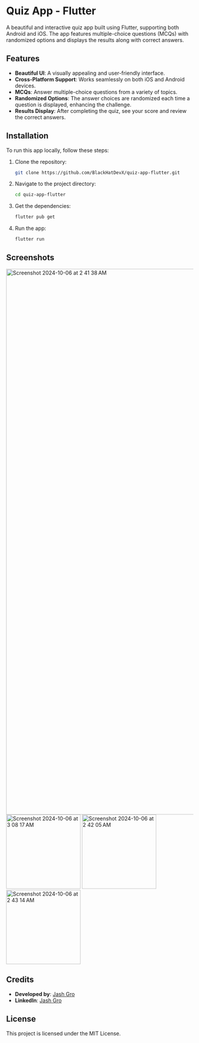 # Quiz App - Flutter

A beautiful and interactive quiz app built using Flutter, supporting both Android and iOS. The app features multiple-choice questions (MCQs) with randomized options and displays the results along with correct answers.

## Features

- **Beautiful UI**: A visually appealing and user-friendly interface.
- **Cross-Platform Support**: Works seamlessly on both iOS and Android devices.
- **MCQs**: Answer multiple-choice questions from a variety of topics.
- **Randomized Options**: The answer choices are randomized each time a question is displayed, enhancing the challenge.
- **Results Display**: After completing the quiz, see your score and review the correct answers.

## Installation

To run this app locally, follow these steps:

1. Clone the repository:
   ```bash
   git clone https://github.com/BlackHatDevX/quiz-app-flutter.git
   ```
2. Navigate to the project directory:
   ```bash
   cd quiz-app-flutter
   ```
3. Get the dependencies:
   ```bash
   flutter pub get
   ```
4. Run the app:
   ```bash
   flutter run
   ```

## Screenshots

<img width="1470" alt="Screenshot 2024-10-06 at 2 41 38 AM" src="https://github.com/user-attachments/assets/1d01894b-6d32-4fe3-8efa-59a559df42d6">

<img width="200" alt="Screenshot 2024-10-06 at 3 08 17 AM" src="https://github.com/user-attachments/assets/4562e452-2150-499b-b3cb-de777fba11d5">

<img width="200" alt="Screenshot 2024-10-06 at 2 42 05 AM" src="https://github.com/user-attachments/assets/897f7377-ddd2-4dbc-9658-995eafd10cd8">

<img width="200" alt="Screenshot 2024-10-06 at 2 43 14 AM" src="https://github.com/user-attachments/assets/28bc1009-1ce7-41b1-9769-cfbe032a83fe">


## Credits

- **Developed by**: [Jash Gro](https://bit.ly/jashgro)
- **LinkedIn**: [Jash Gro](https://www.linkedin.com/in/jash-gro/)

## License

This project is licensed under the MIT License.
